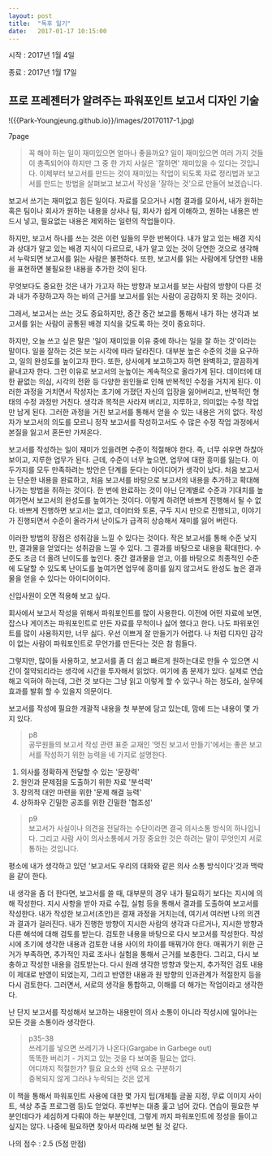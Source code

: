 ```yaml
---
layout: post
title:  "독후 일기"
date:   2017-01-17 10:15:00
---
```



시작 : 2017년 1월 4일

종료 : 2017년 1월 17일



## 프로 프레젠터가 알려주는 파워포인트 보고서 디자인 기술

!({{Park-Youngjeung.github.io}}/images/20170117-1.jpg)

7page

> 꼭 해야 하는 일이 재미있으면 얼마나 좋을까요? 일이 재미있으면 여러 가지 것들이 총족되어야 하지만 그 중 한 가지 사실은 '잘하면' 재미있을 수 있다는 것입니다. 이제부터 보고서를 만드는 것이 재미있는 작업이 되도록 자료 정리법과 보고서를 만드는 방법을 살펴보고 보고서 작성을 '잘하는 것'으로 만들어 보겠습니다.


  보고서 쓰기는 재미없고 힘든 일이다. 자료를 모으거나 시험 결과를 모아서, 내가 원하는 혹은 팀이나 회사가 원하는 내용을 상사나 팀, 회사가 쉽게 이해하고, 원하는 내용은 반드시 넣고, 필요없는 내용은 제외하는 일련의 작업들이다.

  하지만, 보고서 하나를 쓰는 것은 이런 일들의 무한 반복이다. 내가 알고 있는 배경 지식과 상대가 알고 있는 배경 지식이 다르므로, 내가 알고 있는 것이 당연한 것으로 생각해서 누락되면 보고서를 읽는 사람은 불편하다. 또한, 보고서를 읽는 사람에게 당연한 내용을 표현하면 불필요한 내용을 추가한 것이 된다.

  무엇보다도 중요한 것은 내가 가고자 하는 방향과 보고서를 보는 사람의 방향이 다른 것과 내가 주장하고자 하는 바의 근거를 보고서를 읽는 사람이 공감하지 못 하는 것이다.

  그래서, 보고서는 쓰는 것도 중요하지만, 중간 중간 보고를 통해서 내가 하는 생각과 보고서를 읽는 사람이 공통된 배경 지식을 갖도록 하는 것이 중요히다.

  하지만, 오늘 쓰고 싶은 말은 '일이 재미있을 이유 중에 하나는 일을 잘 하는 것'이라는 말이다. 일을 잘하는 것은 보는 시각에 따라 달라진다. 대부분 높은 수준의 것을 요구하고, 일의 완성도를 높이고자 한다. 또한, 상사에게 보고하고자 하면 완벽하고, 깔끔하게 끝내고자 한다. 그런 이유로 보고서의 눈높이는 계속적으로 올라가게 된다. 데이터에 대한 끝없는 의심, 시각의 전환 등 다양한 원인들로 인해 반복적인 수정을 거치게 된다. 이러한 과정을 거치면서 작성자는 초기에 가졌던 자신의 입장을 잃어버리고, 반복적인 형태의 수정 과정만 거친다. 생각과 목적은 사라져 버리고, 지루하고, 의미없는 수정 작업만 남게 된다. 그러한 과정을 거친 보고서를 통해서 얻을 수 있는 내용은 거의 없다. 작성자가 보고서의 의도를 모르니 정작 보고서를 작성하고서도 수 많은 수정 작업 과정에서 본질을 잃고서 혼돈만 가져온다.

  보고서를 작성하는 일이 재미가 있을려면 수준이 적절해야 한다. 즉, 너무 쉬우면 하찮아 보이고, 지루한 업무가 된다. 근데, 수준이 너무 높으면, 업무에 대한 흥미를 잃는다. 이 두가지를 모두 만족하려는 방안은 단계를 둔다는 아이디어가 생각이 났다. 처음 보고서는 단순한 내용을 완료하고, 처음 보고서를 바탕으로 보고서의 내용을 추가하고 확대해 나가는 방법을 취하는 것이다. 한 번에 완료하는 것이 아닌 단계별로 수준과 기대치를 높여가면서 보고서의 완성도를 높여가는 것이다. 이렇게 하려면 바쁘게 진행해서 될 수 없다. 바쁘게 진행하면 보고서는 없고, 데이터와 토론, 구두 지시 만으로 진행되고, 이야기가 진행되면서 수준이 올라가서 난이도가 급격히 상승해서 재미를 잃어 버린다.

  이러한 방법의 장점은 성취감을 느낄 수 있다는 것이다. 작은 보고서를 통해 수준 낮지만, 결과물을 얻었다는 성취감을 느낄 수 있다. 그 결과를 바탕으로 내용을 확대한다. 수준도 조금 더 올려 난이도를 높인다. 중간 결과물을 얻고, 이를 바탕으로 최종적인 수준에 도달할 수 있도록 난이도를 높여가면 업무에 흥미를 잃지 않고서도 완성도 높은 결과물을 얻을 수 있다는 아이디어이다.

  신입사원이 오면 적용해 보고 싶다.


회사에서 보고서 작성을 위해서 파워포인트를 많이 사용한다. 이전에 어떤 자료에 보면, 잡스나 게이츠는 파워포인트로 만든 자료를 무척이나 싫어 했다고 한다.
나도 파워포인트를 많이 사용하지만, 너무 싫다. 우선 이쁘게 잘 만들기가 어렵다. 나 처럼 디자인 감각이 없는 사람이 파워포인트로 무언가를 만든다는 것은 참 힘들다.


그렇지만, 많이들 사용하고, 보고서를 좀 더 쉽고 빠르게 원하는대로 만들 수 있으면 시간이 절약되리라는 생각에 시간을 투자해서 읽었다.
여기에 좀 문제가 있다. 실제로 연습해고 익혀야 하는데, 그런 것 보다는 그냥 읽고 이렇게 할 수 있구나 하는 정도라, 실무에 효과를 발휘 할 수 있을지 의문이다.

보고서를 작성에 필요한 개괄적 내용을 첫 부분에 담고 있는데, 맘에 드는 내용이 몇 가지 있다.

> p8  
 공무원들의 보고서 작성 관련 표준 교재인 '멋진 보고서 만들기'에서는 좋은 보고서를 작성하기 위한 능력을 네 가지로 설명한다.  
 1) 의사를 정확하게 전달할 수 있는 '문장력'  
 2) 원인과 문제점을 도출하기 위한 자료 '분석력'  
 3) 창의적 대안 마련을 위한 '문제 해결 능력'  
 4) 상하좌우 긴밀한 공조를 위한 긴밀한 '협조성'  


> p9  
 보고서가 사실이나 의견을 전달하는 수단이라면 결국 의사소통 방식의 하나입니다. 그리고 사람 사이 의사소통에서 가장 중요한 것은 하려는 말이 무엇인지 서로 통하는 것입니다.

평소에 내가 생각하고 있던 '보고서도 우리의 대화와 같은 의사 소통 방식이다'것과 맥락을 같이 한다.

내 생각을 좀 더 한다면, 보고서를 쓸 때, 대부분의 경우 내가 필요하기 보다는 지시에 의해 작성한다. 지시 사항을 받아 자료 수집, 실험 등을 통해서 결과를 도출하여 보고서를 작성한다.
내가 작성한 보고서(초안)은 결재 과정을 거치는데, 여기서 여러번 나의 의견과 결과가 걸러진다. 내가 진행한 방향이 지시한 사람의 생각과 다르거나, 지시한 방향과 다른 해석에 대해 검토를 받는다.
검토한 내용을 바탕으로 다시 보고서를 작성한다. 작성시에 초기에 생각한 내용과 검토한 내용 사이의 차이를 매꿔가야 한다. 매꿔가기 위한 근거가 부족하면, 추가적인 자료 조사나 실험을 통해서 근거를 보충한다.
그리고, 다시 보충하고 작성한 내용을 검토받는다. 다시 원래 생각한 방향과 맞는지, 추가적인 검토 내용이 제대로 반영이 되었는지, 그리고 반영한 내용과 원 방향의 인과관계가 적절한지 등을 다시 검토한다.
그러면서, 서로의 생각을 통합하고, 이해를 더 해가는 작업이라고 생각한다.

난 단지 보고서를 작성해서 보고하는 내용만이 의사 소통이 아니라 작성시에 일어나는 모든 것을 소통이라 생각한다.




> p35-38  
 쓰레기를 넣으면 쓰레기가 나온다(Gargabe in Garbege out)  
 똑똑한 버리기 - 가지고 있는 것을 다 보여줄 필요는 없다.  
 어디까지 적절한가? 필요 요소와 선택 요소 구분하기  
 중복되지 않게 그러나 누락되는 것은 없게  



이 책을 통해서 파워포인트 사용에 대한 몇 가지 팁(개체틀 글꼴 지정, 무료 이미지 사이트, 색상 추출 프로그램 등)도 얻었다.
후반부는 대충 훑고 넘어 갔다. 연습이 필요한 부분인데다가 세심하게 다뤄야 하는 부분인데, 그렇게 까지 파워포인트에 정성을 들이고 싶지는 않다.
나중에 필요하면 찾아서 따라해 보면 될 것 같다.

나의 점수 : 2.5 (5점 만점)
